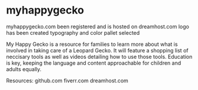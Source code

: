 myhappygecko
============

myhappygecko.com been registered and is hosted on dreamhost.com
logo has been created
typography and color pallet selected

My Happy Gecko is a resource for families to learn more about what is involved in taking care of a Leopard Gecko. It will feature a shopping list of neccisary tools as well as videos detailing how to use those tools. Education is key, keeping the language and content approachable for children and adults equally.

Resources:
github.com
fiverr.com
dreamhost.com
